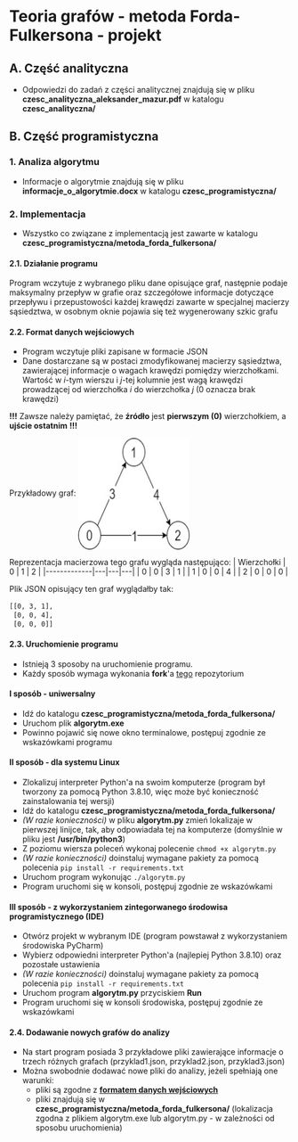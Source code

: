 # Teoria grafów - metoda Forda-Fulkersona - projekt

## A. Część analityczna
- Odpowiedzi do zadań z części analitycznej znajdują się w pliku **czesc_analityczna_aleksander_mazur.pdf** w katalogu **czesc_analityczna/**

## B. Część programistyczna
### 1. Analiza algorytmu
- Informacje o algorytmie znajdują się w pliku **informacje_o_algorytmie.docx** w katalogu **czesc_programistyczna/**
### 2. Implementacja
- Wszystko co związane z implementacją jest zawarte w katalogu **czesc_programistyczna/metoda_forda_fulkersona/**
#### 2.1. Działanie programu
Program wczytuje z wybranego pliku dane opisujące graf, następnie podaje maksymalny przepływ w grafie oraz szczegółowe informacje dotyczące przepływu i przepustowości każdej krawędzi zawarte w specjalnej macierzy sąsiedztwa, w osobnym oknie pojawia się też wygenerowany szkic grafu 
#### 2.2. Format danych wejściowych 
- Program wczytuje pliki zapisane w formacie JSON
- Dane dostarczane są w postaci zmodyfikowanej macierzy sąsiedztwa, zawierającej informacje o wagach krawędzi pomiędzy wierzchołkami.
Wartość w *i*-tym wierszu i *j*-tej kolumnie jest wagą krawędzi prowadzącej od wierzchołka *i* do wierzchołka *j* (0 oznacza brak krawędzi)

**!!!** Zawsze należy pamiętać, że **źródło** jest **pierwszym (0)** wierzchołkiem, a **ujście ostatnim** **!!!**

Przykładowy graf: 
<img align="center" width="200" height="200" src="https://github.com/Aleksander2a/teoria_grafow_projekt/blob/main/przyklad_grafu.jpg">

Reprezentacja macierzowa tego grafu wygląda następująco: 
| Wierzchołki | 0 | 1 | 2 |
|-------------|---|---|---|
|      0      | 0 | 3 | 1 |
|      1      | 0 | 0 | 4 |
|      2      | 0 | 0 | 0 |

Plik JSON opisujący ten graf wyglądałby tak:
```
[[0, 3, 1],
 [0, 0, 4],
 [0, 0, 0]]
```
#### 2.3. Uruchomienie programu
 - Istnieją 3 sposoby na uruchomienie programu.
 - Każdy sposób wymaga wykonania **fork**'a [tego](https://github.com/Aleksander2a/teoria_grafow_projekt) repozytorium
 #### I sposób - uniwersalny
 - Idź do katalogu **czesc_programistyczna/metoda_forda_fulkersona/**
 - Uruchom plik **algorytm.exe**
 - Powinno pojawić się nowe okno terminalowe, postępuj zgodnie ze wskazówkami programu
  #### II sposób - dla systemu Linux
  - Zlokalizuj interpreter Python'a na swoim komputerze (program był tworzony za pomocą Python 3.8.10, więc może być konieczność zainstalowania tej wersji)
  - Idź do katalogu **czesc_programistyczna/metoda_forda_fulkersona/**
  - *(W razie konieczności)* w pliku **algorytm.py** zmień lokalizaje w pierwszej linijce, tak, aby odpowiadała tej na komputerze (domyślnie w pliku jest **/usr/bin/python3**)
  - Z poziomu wiersza poleceń wykonaj polecenie `chmod +x algorytm.py`
  - *(W razie konieczności)* doinstaluj wymagane pakiety za pomocą polecenia `pip install -r requirements.txt`
  - Uruchom program wykonując `./algorytm.py`
  - Program uruchomi się w konsoli, postępuj zgodnie ze wskazówkami
  #### III sposób - z wykorzystaniem zintegorwanego środowisa programistycznego (IDE)
  - Otwórz projekt w wybranym IDE (program powstawał z wykorzystaniem środowiska PyCharm)
  - Wybierz odpowiedni interpreter Python'a (najlepiej Python 3.8.10) oraz pozostałe ustawienia
  - *(W razie konieczności)* doinstaluj wymagane pakiety za pomocą polecenia `pip install -r requirements.txt`
  - Uruchom program **algorytm.py** przyciskiem **Run**
  - Program uruchomi się w konsoli środowiska, postępuj zgodnie ze wskazówkami

#### 2.4. Dodawanie nowych grafów do analizy
- Na start program posiada 3 przykładowe pliki zawierające informacje o trzech różnych grafach (przyklad1.json, przyklad2.json, przyklad3.json)
- Można swobodnie dodawać nowe pliki do analizy, jeżeli spełniają one warunki:
  + pliki są zgodne z [**formatem danych wejściowych**](https://github.com/Aleksander2a/teoria_grafow_projekt/blob/main/README.md#22-format-danych-wej%C5%9Bciowych)
  + pliki znajdują się w **czesc_programistyczna/metoda_forda_fulkersona/** (lokalizacja zgodna z plikiem algorytm.exe lub algorytm.py - w zależności od sposobu uruchomienia)

